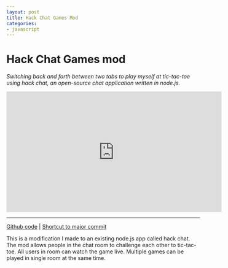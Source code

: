 ```yaml
---
layout: post
title: Hack Chat Games Mod
categories:
- javascript
---
```


# Hack Chat Games mod

_Switching back and forth between two tabs to play myself at tic-tac-toe using hack chat, an open-source chat application written in node.js._

<iframe width="560" height="315" src="https://www.youtube.com/embed/NwusOLDp60s" frameborder="0" allowfullscreen></iframe>

---

[Github code](https://github.com/kirkins/hack.chat.games) &#124; [Shortcut to major commit](https://github.com/kirkins/hack.chat.games/commit/b688e27a0a52cd7a9348dae85fbd0d879e11d219)

This is a modification I made to an existing node.js app called hack chat. The mod allows people in the chat room to
challenge each other to tic-tac-toe. All users in room can watch the game live. Multiple games can be played in single
room at the same time.
